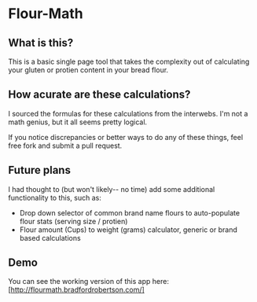 # Flour-Math

## What is this?

This is a basic single page tool that takes the complexity out of calculating your gluten or protien content in your bread flour.

## How acurate are these calculations?

I sourced the formulas for these calculations from the interwebs. I'm not a math genius, but it all seems pretty logical.

If you notice discrepancies or better ways to do any of these things, feel free fork and submit a pull request.

## Future plans

I had thought to (but won't likely-- no time) add some additional functionality to this, such as:
* Drop down selector of common brand name flours to auto-populate flour stats (serving size / protien)
* Flour amount (Cups) to weight (grams) calculator, generic or brand based calculations

## Demo

You can see the working version of this app here:
[http://flourmath.bradfordrobertson.com/]